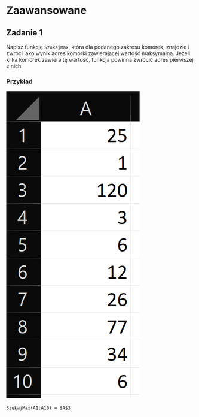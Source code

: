 # Zaawansowane

## Zadanie 1

Napisz funkcję `SzukajMax`, która dla podanego zakresu komórek, znajdzie i zwróci jako wynik adres komórki zawierającej wartość maksymalną. Jeżeli kilka komórek zawiera tę wartość, funkcja powinna zwrócić adres pierwszej z nich.

### Przykład

![Przykładowe dane](../../../../.gitbook/assets/vba/advanced-ex-1.png)

```
SzukajMax(A1:A10) = $A$3
```
